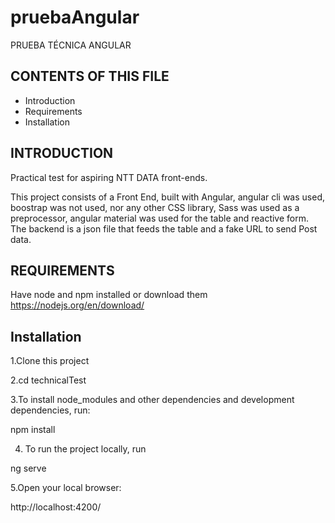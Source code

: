 # pruebaAngular
PRUEBA TÉCNICA ANGULAR

## CONTENTS OF THIS FILE
* Introduction
* Requirements
* Installation

## INTRODUCTION
Practical test for aspiring NTT DATA front-ends.

This project consists of a Front End, built with Angular, angular cli was used, boostrap was not used, nor any other CSS library, Sass was used as a preprocessor, angular material was used for the table and reactive form. The backend is a json file that feeds the table and a fake URL to send Post data.

## REQUIREMENTS

Have node and npm installed or download them
https://nodejs.org/en/download/

## Installation

1.Clone this project

2.cd technicalTest

3.To install node_modules and other dependencies and development dependencies, run:

  npm install

4. To run the project locally, run

ng serve

5.Open your local browser:

  http://localhost:4200/
